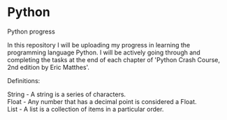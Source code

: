 # Python
Python progress

In this repository I will be uploading my progress in learning the programming language Python.
I will be actively going through and completing the tasks at the end of each chapter of 'Python Crash Course, 2nd edition by Eric Matthes'.

Definitions:

String - A string is a series of characters.<br/>
Float - Any number that has a decimal point is considered a Float.<br/>
List - A list is a collection of items in a particular order.
